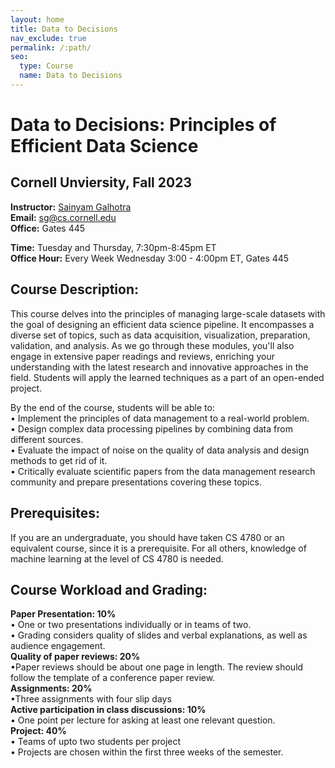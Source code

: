 ```yaml
---
layout: home
title: Data to Decisions
nav_exclude: true
permalink: /:path/
seo:
  type: Course
  name: Data to Decisions
---
```


# Data to Decisions: Principles of Efficient Data Science

## Cornell Unviersity, Fall 2023

<b>Instructor:</b> <a href="https://sainyamgalhotra.com">Sainyam Galhotra</a> <br>
<b>Email:</b> sg@cs.cornell.edu<br>
<b>Office:</b> Gates 445<br>

<b>Time:</b> Tuesday and Thursday, 7:30pm-8:45pm ET <br>
<b>Office Hour:</b> Every Week Wednesday 3:00 - 4:00pm ET, Gates 445<br>

## Course Description:
This course delves into the principles of managing large-scale datasets with the goal of designing an efficient data science pipeline. It encompasses a diverse set of topics, such as data acquisition, visualization, preparation, validation, and analysis. As we go through these modules, you'll also engage in extensive paper readings and reviews, enriching your understanding with the latest research and innovative approaches in the field. Students will apply the learned techniques as a part of an open-ended project.

By the end of the course, students will be able to:
<br> &#x2022; Implement the principles of data management to a real-world problem.
<br> &#x2022; Design complex data processing pipelines by combining data from different
sources.
<br> &#x2022; Evaluate the impact of noise on the quality of data analysis and design methods
to get rid of it.
<br> &#x2022; Critically evaluate scientific papers from the data management research
community and prepare presentations covering these topics.


## Prerequisites:
If you are an undergraduate, you should have taken CS 4780 or an equivalent course, since it is a prerequisite. For all others, knowledge of machine learning at the level of CS 4780 is needed. 

## Course Workload and Grading:
<b> Paper Presentation: 10%</b>
 <br> &#x2022; One or two presentations individually or in teams of two.
 <br> &#x2022; Grading considers quality of slides and verbal explanations, as well as audience engagement.
 <br>
<b> Quality of paper reviews: 20%</b>
 <br> &#x2022;Paper reviews should be about one page in length. The review should follow the template of a conference paper review. 
 <br>
<b> Assignments: 20%</b>
<br> &#x2022;Three assignments with four slip days<br>
<b>Active participation in class discussions: 10%</b>
<br> &#x2022; One point per lecture for asking at least one relevant question.<br>
<b> Project: 40%</b>
<br> &#x2022; Teams of upto two students per project
<br> &#x2022; Projects are chosen within the first three weeks of the semester.
